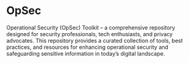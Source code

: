 # OpSec
Operational Security (OpSec) Toolkit – a comprehensive repository designed for security professionals, tech enthusiasts, and privacy advocates. This repository provides a curated collection of tools, best practices, and resources for enhancing operational security and safeguarding sensitive information in today’s digital landscape.
